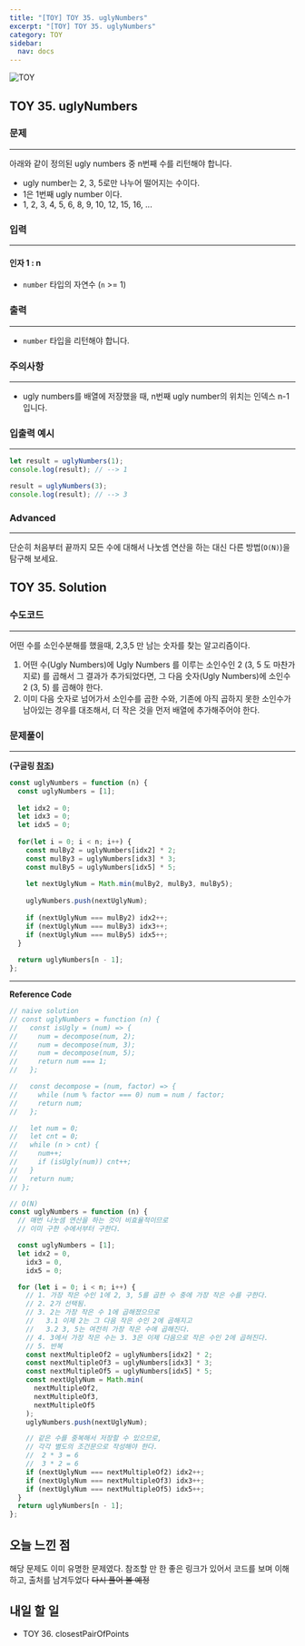 ```yaml
---
title: "[TOY] TOY 35. uglyNumbers"
excerpt: "[TOY] TOY 35. uglyNumbers"
category: TOY
sidebar:
  nav: docs
---
```


![TOY](https://user-images.githubusercontent.com/83164003/131701318-f0ff36c4-1fcc-4f21-b978-18a9d8ec3386.jpg)
## TOY 35. uglyNumbers
### 문제
---
아래와 같이 정의된 ugly numbers 중 n번째 수를 리턴해야 합니다.

- ugly number는 2, 3, 5로만 나누어 떨어지는 수이다.
- 1은 1번째 ugly number 이다.
- 1, 2, 3, 4, 5, 6, 8, 9, 10, 12, 15, 16, ...

### 입력
---
#### 인자 1 : n
- `number` 타입의 자연수 (`n` >= 1)

### 출력
---
- `number` 타입을 리턴해야 합니다.

### 주의사항
---
- ugly numbers를 배열에 저장했을 때, n번째 ugly number의 위치는 인덱스 n-1 입니다.

### 입출력 예시
---
```javascript
let result = uglyNumbers(1);
console.log(result); // --> 1

result = uglyNumbers(3);
console.log(result); // --> 3
```

### Advanced
---
단순히 처음부터 끝까지 모든 수에 대해서 나눗셈 연산을 하는 대신 다른 방법(`O(N)`)을 탐구해 보세요.

## TOY 35. Solution
### 수도코드
---
어떤 수를 소인수분해를 했을때, 2,3,5 만 남는 숫자를 찾는 알고리즘이다.

1. 어떤 수(Ugly Numbers)에 Ugly Numbers 를 이루는 소인수인 2 (3, 5 도 마찬가지로) 를 곱해서 그 결과가 추가되었다면, 그 다음 숫자(Ugly Numbers)에 소인수 2 (3, 5) 를 곱해야 한다.
2. 이미 다음 숫자로 넘어가서 소인수를 곱한 수와, 기존에 아직 곱하지 못한 소인수가 남아있는 경우를 대조해서, 더 작은 것을 먼저 배열에 추가해주어야 한다.

### 문제풀이 
---

**(구글링 <a href="https://velog.io/@eensungkim/Ugly-Numbers-TIL-87%EC%9D%BC%EC%B0%A8" target="_blank">참조</a>)**
```javascript
const uglyNumbers = function (n) {
  const uglyNumbers = [1];
  
  let idx2 = 0;
  let idx3 = 0;
  let idx5 = 0;
  
  for(let i = 0; i < n; i++) {
    const mulBy2 = uglyNumbers[idx2] * 2;
    const mulBy3 = uglyNumbers[idx3] * 3;
    const mulBy5 = uglyNumbers[idx5] * 5;
    
    let nextUglyNum = Math.min(mulBy2, mulBy3, mulBy5);
    
    uglyNumbers.push(nextUglyNum);
    
    if (nextUglyNum === mulBy2) idx2++;
    if (nextUglyNum === mulBy3) idx3++;
    if (nextUglyNum === mulBy5) idx5++;
  }
  
  return uglyNumbers[n - 1];
};
```
--- 

**Reference Code**
```javascript
// naive solution
// const uglyNumbers = function (n) {
//   const isUgly = (num) => {
//     num = decompose(num, 2);
//     num = decompose(num, 3);
//     num = decompose(num, 5);
//     return num === 1;
//   };

//   const decompose = (num, factor) => {
//     while (num % factor === 0) num = num / factor;
//     return num;
//   };

//   let num = 0;
//   let cnt = 0;
//   while (n > cnt) {
//     num++;
//     if (isUgly(num)) cnt++;
//   }
//   return num;
// };

// O(N)
const uglyNumbers = function (n) {
  // 매번 나눗셈 연산을 하는 것이 비효율적이므로
  // 이미 구한 수에서부터 구한다.

  const uglyNumbers = [1];
  let idx2 = 0,
    idx3 = 0,
    idx5 = 0;

  for (let i = 0; i < n; i++) {
    // 1. 가장 작은 수인 1에 2, 3, 5를 곱한 수 중에 가장 작은 수를 구한다.
    // 2. 2가 선택됨.
    // 3. 2는 가장 작은 수 1에 곱해졌으므로
    //   3.1 이제 2는 그 다음 작은 수인 2에 곱해지고
    //   3.2 3, 5는 여전히 가장 작은 수에 곱해진다.
    // 4. 3에서 가장 작은 수는 3. 3은 이제 다음으로 작은 수인 2에 곱혀진다.
    // 5. 반복
    const nextMultipleOf2 = uglyNumbers[idx2] * 2;
    const nextMultipleOf3 = uglyNumbers[idx3] * 3;
    const nextMultipleOf5 = uglyNumbers[idx5] * 5;
    const nextUglyNum = Math.min(
      nextMultipleOf2,
      nextMultipleOf3,
      nextMultipleOf5
    );
    uglyNumbers.push(nextUglyNum);

    // 같은 수를 중복해서 저장할 수 있으므로,
    // 각각 별도의 조건문으로 작성해야 한다.
    //  2 * 3 = 6
    //  3 * 2 = 6
    if (nextUglyNum === nextMultipleOf2) idx2++;
    if (nextUglyNum === nextMultipleOf3) idx3++;
    if (nextUglyNum === nextMultipleOf5) idx5++;
  }
  return uglyNumbers[n - 1];
};
```

## 오늘 느낀 점
해당 문제도 이미 유명한 문제였다. 참조할 만 한 좋은 링크가 있어서 코드를 보며 이해하고, 출처를 남겨두었다  ~~다시 풀어 볼 예정~~

## 내일 할 일
- TOY 36. closestPairOfPoints
